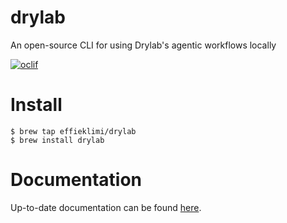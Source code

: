 drylab
=================

An open-source CLI for using Drylab's agentic workflows locally


[![oclif](https://img.shields.io/badge/cli-oclif-brightgreen.svg)](https://oclif.io)

<!-- toc -->
<!-- * [Install](#install)
* [Usage](#usage)
* [Commands](#commands)  -->
<!-- tocstop -->
# Install
<!-- install -->
```sh-session
$ brew tap effieklimi/drylab
$ brew install drylab
```
# Documentation
Up-to-date documentation can be found [here](https://drylab.gitbook.io/drylab).
